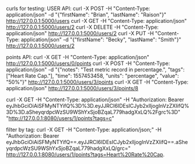 curls for testing:
USER API:
curl -X POST -H "Content-Type: application/json" -d "{\"firstName\": \"Brian\", \"lastName\": \"Raison\"}" http://127.0.0.1:5000/users
curl -X GET -H "Content-Type: application/json" http://127.0.0.1:5000/users/2
curl -X DELETE -H "Content-Type: application/json" http://127.0.0.1:5000/users/2
curl -X PUT -H "Content-Type: application/json" -d "{\"firstName\": \"Becky\", \"lastName\": \"Smith\"}" http://127.0.0.1:5000/users/2

points API:
curl -X GET -H "Content-Type: application/json" http://127.0.0.1:5000/users/0/points
curl -X POST -H "Content-Type: application/json" -d "{\"notes\": \"Test metric record in percentage.\", \"tags\": [\"Heart Rate Cap.\"], \"time\": 1557453458, \"units\": \"percentage\", \"value\": \"50%\"}" http://127.0.0.1:5000/users/3/points
curl -X GET -H "Content-Type: application/json" http://127.0.0.1:5000/users/3/points/8


curl -X GET -H "Content-Type: application/json" -H "Authorization: Bearer eyJhbGciOiAiSFMyNTYifQ%3D%3D.eyJJRCI6IDEsICJyb2xlIjogInVzZXIifQ%3D%3D.aSheyqrdpcWzSU9WShYxSjoBZqaL779hadgXxLQ%2Fgrc%3D" "http://127.0.0.1:8080/users/1/points?tags=c"


filter by tag:
curl -X GET -H "Content-Type: application/json;" -H "Authorization: Bearer eyJhbGciOiAiSFMyNTYifQ==.eyJJRCI6IDEsICJyb2xlIjogInVzZXIifQ==.aSheyqrdpcWzSU9WShYxSjoBZqaL779hadgXxLQ/grc=" http://127.0.0.1:8080/users/1/points?tags=Heart%20Rate%20Cap.

